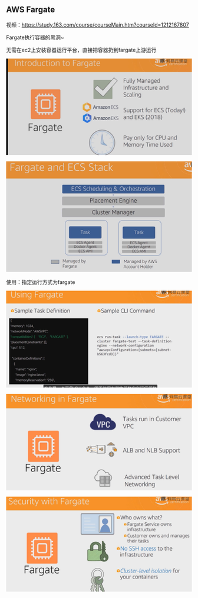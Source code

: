 ## AWS Fargate

视频：https://study.163.com/course/courseMain.htm?courseId=1212167807



Fargate执行容器的黑洞~

无需在ec2上安装容器运行平台，直接把容器扔到fargate上游运行

![image-20211213113255829](../_assets/AWS/AWS%20Fargate/image-20211213113255829.png)

![image-20211213113443424](../_assets/AWS/AWS%20Fargate/image-20211213113443424.png)

使用：指定运行方式为fargate



![image-20211213113802591](../_assets/AWS/AWS%20Fargate/image-20211213113802591.png)

![image-20211213113843621](../_assets/AWS/AWS%20Fargate/image-20211213113843621.png)

![image-20211213114148499](../_assets/AWS/AWS%20Fargate/image-20211213114148499.png)







